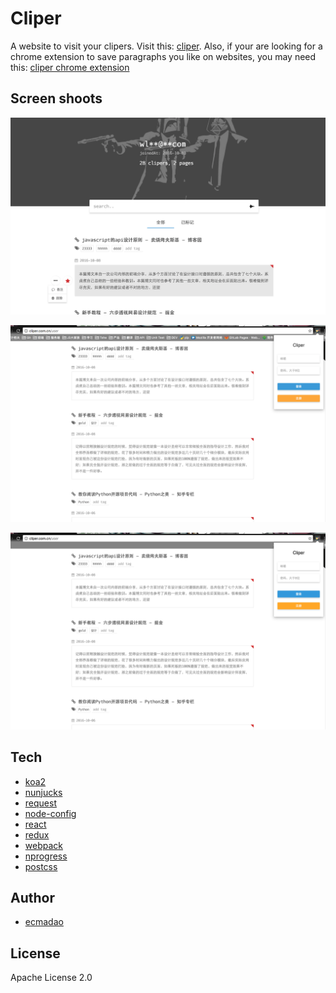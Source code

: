 # Cliper

A website to visit your clipers. Visit this: [cliper](http://cliper.com.cn). Also, if your are looking for a chrome extension to save paragraphs you like on websites, you may need this: [cliper chrome extension](https://chrome.google.com/webstore/detail/biijehenaabpogldekblkfgooifmagbi/publish-accepted)

## Screen shoots

![](./readme/screen1.png)

![](./readme/screen2.png)

![](./readme/screen3.png)

## Tech

- [koa2](https://github.com/koajs/koa)
- [nunjucks](https://github.com/mozilla/nunjucks)
- [request](https://github.com/request/request)
- [node-config](https://github.com/lorenwest/node-config)
- [react](https://github.com/facebook/react)
- [redux](https://github.com/reactjs/redux)
- [webpack](https://github.com/webpack/webpack)
- [nprogress](https://github.com/rstacruz/nprogress)
- [postcss](https://github.com/postcss/postcss)

## Author

- [ecmadao](https://github.com/ecmadao)

## License

Apache License 2.0
